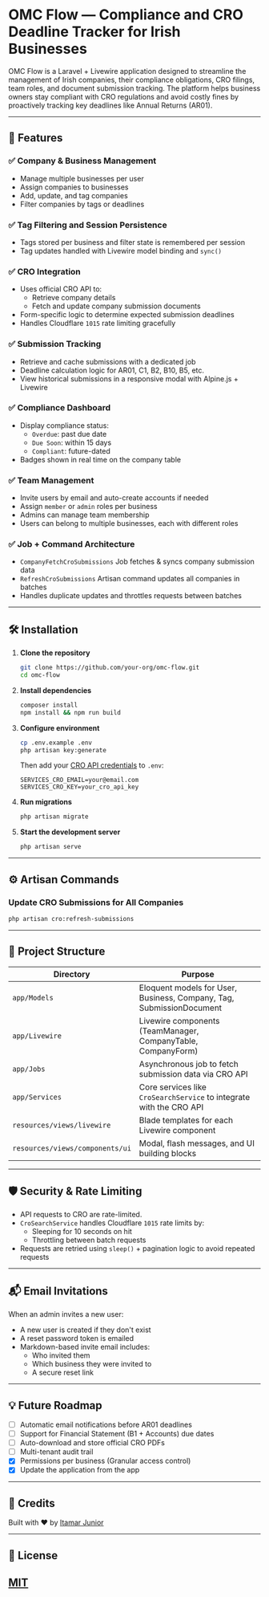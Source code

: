 # OMC Flow — Compliance and CRO Deadline Tracker for Irish Businesses

OMC Flow is a Laravel + Livewire application designed to streamline the management of Irish companies, their compliance obligations, CRO filings, team roles, and document submission tracking. The platform helps business owners stay compliant with CRO regulations and avoid costly fines by proactively tracking key deadlines like Annual Returns (AR01).

---

## 🚀 Features

### ✅ Company & Business Management
- Manage multiple businesses per user
- Assign companies to businesses
- Add, update, and tag companies
- Filter companies by tags or deadlines

### ✅ Tag Filtering and Session Persistence
- Tags stored per business and filter state is remembered per session
- Tag updates handled with Livewire model binding and `sync()`

### ✅ CRO Integration
- Uses official CRO API to:
  - Retrieve company details
  - Fetch and update company submission documents
- Form-specific logic to determine expected submission deadlines
- Handles Cloudflare `1015` rate limiting gracefully

### ✅ Submission Tracking
- Retrieve and cache submissions with a dedicated job
- Deadline calculation logic for AR01, C1, B2, B10, B5, etc.
- View historical submissions in a responsive modal with Alpine.js + Livewire

### ✅ Compliance Dashboard
- Display compliance status:
  - `Overdue`: past due date
  - `Due Soon`: within 15 days
  - `Compliant`: future-dated
- Badges shown in real time on the company table

### ✅ Team Management
- Invite users by email and auto-create accounts if needed
- Assign `member` or `admin` roles per business
- Admins can manage team membership
- Users can belong to multiple businesses, each with different roles

### ✅ Job + Command Architecture
- `CompanyFetchCroSubmissions` Job fetches & syncs company submission data
- `RefreshCroSubmissions` Artisan command updates all companies in batches
- Handles duplicate updates and throttles requests between batches

---

## 🛠️ Installation

1. **Clone the repository**
   ```bash
   git clone https://github.com/your-org/omc-flow.git
   cd omc-flow
   ```

2. **Install dependencies**
   ```bash
   composer install
   npm install && npm run build
   ```

3. **Configure environment**
   ```bash
   cp .env.example .env
   php artisan key:generate
   ```

   Then add your [CRO API credentials](https://services.cro.ie/cws/documentation) to `.env`:
   ```env
   SERVICES_CRO_EMAIL=your@email.com
   SERVICES_CRO_KEY=your_cro_api_key
   ```

4. **Run migrations**
   ```bash
   php artisan migrate
   ```

5. **Start the development server**
   ```bash
   php artisan serve
   ```

---

## ⚙️ Artisan Commands

### Update CRO Submissions for All Companies
```bash
php artisan cro:refresh-submissions
```

---

## 🧩 Project Structure

| Directory        | Purpose                                                                 |
|------------------|-------------------------------------------------------------------------|
| `app/Models`     | Eloquent models for User, Business, Company, Tag, SubmissionDocument    |
| `app/Livewire`   | Livewire components (TeamManager, CompanyTable, CompanyForm)            |
| `app/Jobs`       | Asynchronous job to fetch submission data via CRO API                  |
| `app/Services`   | Core services like `CroSearchService` to integrate with the CRO API     |
| `resources/views/livewire` | Blade templates for each Livewire component                    |
| `resources/views/components/ui` | Modal, flash messages, and UI building blocks             |

---

## 🛡️ Security & Rate Limiting

- API requests to CRO are rate-limited.
- `CroSearchService` handles Cloudflare `1015` rate limits by:
  - Sleeping for 10 seconds on hit
  - Throttling between batch requests
- Requests are retried using `sleep()` + pagination logic to avoid repeated requests

---

## 📬 Email Invitations

When an admin invites a new user:
- A new user is created if they don't exist
- A reset password token is emailed
- Markdown-based invite email includes:
  - Who invited them
  - Which business they were invited to
  - A secure reset link

---

## 💡 Future Roadmap

- [ ] Automatic email notifications before AR01 deadlines
- [ ] Support for Financial Statement (B1 + Accounts) due dates
- [ ] Auto-download and store official CRO PDFs
- [ ] Multi-tenant audit trail
- [x] Permissions per business (Granular access control)
- [x] Update the application from the app

---

## 🧠 Credits

Built with ❤️ by [Itamar Junior](https://github.com/codeitamarjr)

---

## 📜 License

[MIT](LICENSE)
---
